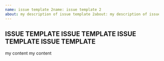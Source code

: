 ```yaml
---
name: issue template 2name: issue template 2
about: my description of issue template 2about: my description of issue template 2about: my description of issue template 2about: my description of issue template 2
---
```


## ISSUE TEMPLATE ISSUE TEMPLATE ISSUE TEMPLATE ISSUE TEMPLATE

my content my content 
